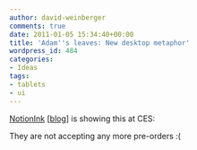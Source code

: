 ```yaml
---
author: david-weinberger
comments: true
date: 2011-01-05 15:34:40+00:00
title: 'Adam''s leaves: New desktop metaphor'
wordpress_id: 484
categories:
- Ideas
tags:
- tablets
- ui
---
```


[NotionInk](http://www.notionink.com) [[blog](http://notionink.wordpress.com/)] is showing this at CES:



They are not accepting any more pre-orders :(
